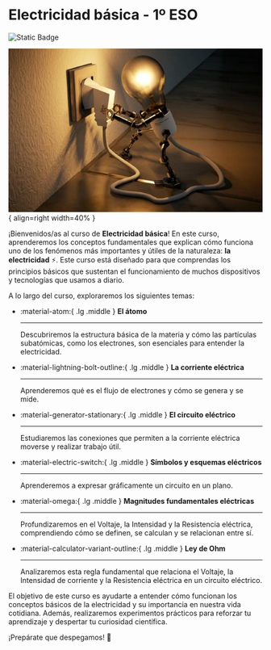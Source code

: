 # **Electricidad básica** - 1º ESO

![Static Badge](https://img.shields.io/badge/Elaborado%20por-Alberto%20Dur%C3%A1n-blue?style=flat)

![Electricidad](media/electricidad.jpg){ align=right width=40% }

¡Bienvenidos/as al curso de **Electricidad básica**! En este curso, aprenderemos los conceptos fundamentales que explican cómo funciona uno de los fenómenos más importantes y útiles de la naturaleza: **la electricidad** ⚡. Este curso está diseñado para que comprendas los principios básicos que sustentan el funcionamiento de muchos dispositivos y tecnologías que usamos a diario.

A lo largo del curso, exploraremos los siguientes temas:




<div class="grid cards" markdown>

-   :material-atom:{ .lg .middle } __El átomo__

    ---

    Descubriremos la estructura básica de la materia y cómo las partículas subatómicas, como los electrones, son esenciales para entender la electricidad.

    

-   :material-lightning-bolt-outline:{ .lg .middle } __La corriente eléctrica__

    ---

    Aprenderemos qué es el flujo de electrones y cómo se genera y se mide.

   

-   :material-generator-stationary:{ .lg .middle } __El circuito eléctrico__

    ---

    Estudiaremos las conexiones que permiten a la corriente eléctrica moverse y realizar trabajo útil.

    

-   :material-electric-switch:{ .lg .middle } __Símbolos y esquemas eléctricos__

    ---

    Aprenderemos a expresar gráficamente un circuito en un plano.

 

-   :material-omega:{ .lg .middle } __Magnitudes fundamentales eléctricas__

    ---

    Profundizaremos en el Voltaje, la Intensidad y la Resistencia eléctrica, comprendiendo cómo se definen, se calculan y se relacionan entre sí.

    

-   :material-calculator-variant-outline:{ .lg .middle } __Ley de Ohm__

    ---

    Analizaremos esta regla fundamental que relaciona el Voltaje, la Intensidad de corriente y la Resistencia eléctrica en un circuito eléctrico.

    

</div>
 

El objetivo de este curso es ayudarte a entender cómo funcionan los conceptos básicos de la electricidad y su importancia en nuestra vida cotidiana. Además, realizaremos experimentos prácticos para reforzar tu aprendizaje y despertar tu curiosidad científica.

¡Prepárate que despegamos! 🚀
